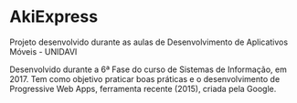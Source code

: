 # AkiExpress
Projeto desenvolvido durante as aulas de Desenvolvimento de Aplicativos Móveis - UNIDAVI


Desenvolvido durante a 6ª Fase do curso de Sistemas de Informação, em 2017.
Tem como objetivo praticar boas práticas e o desenvolvimento de Progressive Web Apps,
ferramenta recente (2015), criada pela Google.
